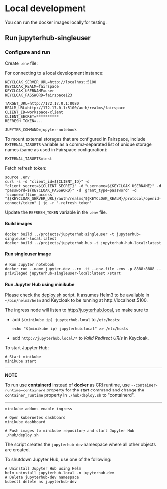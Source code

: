 # Local development

You can run the docker images locally for testing.

## Run jupyterhub-singleuser

### Configure and run

Create `.env` file:

For connecting to a local development instance:
```shell
KEYCLOAK_SERVER_URL=http://localhost:5100
KEYCLOAK_REALM=fairspace
KEYCLOAK_USERNAME=user
KEYCLOAK_PASSWORD=fairspace123
    
TARGET_URL=http://172.17.0.1:8080
REALM_URL=http://172.17.0.1:5100/auth/realms/fairspace
CLIENT_ID=workspace-client
CLIENT_SECRET=**********
REFRESH_TOKEN=...

JUPYTER_COMMAND=jupyter-notebook
```

To mount external storages that are configured in Fairspace, include `EXTERNAL_TARGETS` variable
as a comma-separated list of unique storage names (same as used in Fairspace configuration):
```shell
EXTERNAL_TARGETS=test
```

Fetch refresh token:

```shell
source .env
curl -s -d "client_id=${CLIENT_ID}" -d "client_secret=${CLIENT_SECRET}" -d "username=${KEYCLOAK_USERNAME}" -d "password=${KEYCLOAK_PASSWORD}" -d 'grant_type=password' -d 'scope=offline_access' "${KEYCLOAK_SERVER_URL}/auth/realms/${KEYCLOAK_REALM}/protocol/openid-connect/token" | jq -r '.refresh_token'
```

Update the `REFRESH_TOKEN` variable in the `.env` file.

#### Build images
```shell
docker build ../projects/jupyterhub-singleuser -t jupyterhub-singleuser-local:latest
docker build ../projects/jupyterhub-hub -t jupyterhub-hub-local:latest
```

#### Run singleuser image

```shell
# Run Jupyter notebook
docker run --name jupyter-dev --rm -it --env-file .env -p 8888:8888 --privileged jupyterhub-singleuser-local:latest /start
```

#### Run Jupyter Hub using minikube

Please check the [deploy.sh](hub/deploy.sh) script.
It assumes Helm3 to be available in `~/bin/helm3/helm` and
Keycloak to be running at http://localhost:5100.

The ingress node will listen to http://jupyterhub.local, so make sure to
- add `$(minikube ip) jupyterhub.local` to `/etc/hosts`:
  ```shell
  echo "$(minikube ip) jupyterhub.local" >> /etc/hosts
  ```
- add `http://jupyterhub.local/*` to _Valid Redirect URIs_ in Keycloak.

To start Jupyter Hub:
```shell
# Start minikube
minikube start
```
---
**NOTE**

To run use **containerd** instead of **docker** as CRI runtime,
use `--container-runtime=containerd` property for the start command
and change the `container_runtime` property in `./hub/deploy.sh` to "containerd".


---
```
minikube addons enable ingress

# Open kubernetes dashboard
minikube dashboard

# Push images to minikube repository and start Jupyter Hub
./hub/deploy.sh
```
The script creates the `jupyterhub-dev` namespace where all other objects are created.

To shutdown Jupyter Hub, use one of the following:
```shell
# Uninstall Jupyter Hub using Helm
helm uninstall jupyterhub-local -n jupyterhub-dev
# Delete jupyterhub-dev namespace
kubectl delete ns jupyterhub-dev
```
